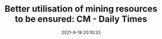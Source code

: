 ---
"title": "Better utilisation of mining resources to be ensured: CM - Daily Times"
"date": "2021-9-18 20:10:33"
"feed_name": "GOOGLENEWSMINING"
"feed_website": "https://news.google.com/search?q=mining%2Bincident&hl=en-US&gl=US&ceid=US:en"
"feed_rss": "https://news.google.com/rss/search?q=mining%2Bincident&hl=en-US&gl=US&ceid=US:en"
"link": "https://dailytimes.com.pk/818097/better-utilisation-of-mining-resources-to-be-ensured-cm/"
"file": "_posts/2021-1-1-23321bc47816b34e9de3eb5af14ae1b1abe8295d.md"
"accident": "0"
"drilling": "0"
"dead": "0"
"injured": "0"
---